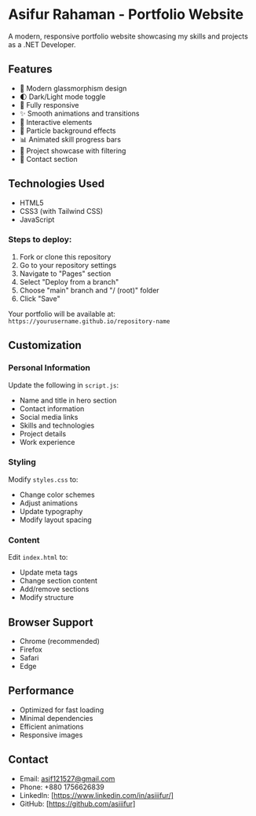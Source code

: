 # Asifur Rahaman - Portfolio Website

A modern, responsive portfolio website showcasing my skills and projects as a .NET Developer.

## Features

- 🎨 Modern glassmorphism design
- 🌓 Dark/Light mode toggle
- 📱 Fully responsive
- ✨ Smooth animations and transitions
- 🚀 Interactive elements
- 💫 Particle background effects
- 📊 Animated skill progress bars
- 🎯 Project showcase with filtering
- 📧 Contact section

## Technologies Used

- HTML5
- CSS3 (with Tailwind CSS)
- JavaScript 




### Steps to deploy:

1. Fork or clone this repository
2. Go to your repository settings
3. Navigate to "Pages" section
4. Select "Deploy from a branch"
5. Choose "main" branch and "/ (root)" folder
6. Click "Save"

Your portfolio will be available at: `https://yourusername.github.io/repository-name`

## Customization

### Personal Information
Update the following in `script.js`:
- Name and title in hero section
- Contact information
- Social media links
- Skills and technologies
- Project details
- Work experience

### Styling
Modify `styles.css` to:
- Change color schemes
- Adjust animations
- Update typography
- Modify layout spacing

### Content
Edit `index.html` to:
- Update meta tags
- Change section content
- Add/remove sections
- Modify structure

## Browser Support

- Chrome (recommended)
- Firefox
- Safari
- Edge

## Performance

- Optimized for fast loading
- Minimal dependencies
- Efficient animations
- Responsive images


## Contact

- Email: asif121527@gmail.com
- Phone: +880 1756626839
- LinkedIn: [https://www.linkedin.com/in/asiiifur/]
- GitHub: [https://github.com/asiiifur]

